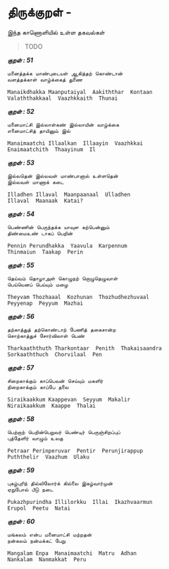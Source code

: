 # திருக்குறள் - <ADHIGARAM> 


இந்த காணொளியில் உள்ள தகவல்கள் 


> TODO 


***குறள் : 51***

```
மனைத்தக்க மாண்புடையள் ஆகித்தற் கொண்டான்
வளத்தக்காள் வாழ்க்கைத் துணை		

Manaikdhakka Maanputaiyal  Aakiththar  Kontaan
Valaththakkaal  Vaazhkkaith  Thunai 		
```

***குறள் : 52***

```
மனைமாட்சி இல்லாள்கண் இல்லாயின் வாழ்க்கை
எனைமாட்சித் தாயினும் இல்		

Manaimaatchi Illaalkan  Illaayin  Vaazhkkai
Enaimaatchith  Thaayinum  Il 		
```

***குறள் : 53***

```
இல்லதென் இல்லவள் மாண்பானால் உள்ளதென்
இல்லவள் மாணாக் கடை		

Illadhen Illaval  Maanpaanaal  Ulladhen
Illaval  Maanaak  Katai? 		
```

***குறள் : 54***

```
பெண்ணின் பெருந்தக்க யாவுள கற்பென்னும்
திண்மைஉண் டாகப் பெறின்		

Pennin Perundhakka  Yaavula  Karpennum
Thinmaiun  Taakap  Perin 		
```

***குறள் : 55***

```
தெய்வம் தொழாஅள் கொழுநற் றொழுதெழுவாள்
பெய்யெனப் பெய்யும் மழை		

Theyvam Thozhaaal  Kozhunan  Thozhudhezhuvaal
Peyyenap  Peyyum  Mazhai 		
```

***குறள் : 56***

```
தற்காத்துத் தற்கொண்டாற் பேணித் தகைசான்ற
சொற்காத்துச் சோர்விலாள் பெண்		

Tharkaaththuth Tharkontaar  Penith  Thakaisaandra
Sorkaaththuch  Chorvilaal  Pen 		
```

***குறள் : 57***

```
சிறைகாக்கும் காப்பெவன் செய்யும் மகளிர்
நிறைகாக்கும் காப்பே தலை		

Siraikaakkum Kaappevan  Seyyum  Makalir
Niraikaakkum  Kaappe  Thalai 		
```

***குறள் : 58***

```
பெற்றாற் பெறின்பெறுவர் பெண்டிர் பெருஞ்சிறப்புப்
புத்தேளிர் வாழும் உலகு		

Petraar Perinperuvar  Pentir  Perunjirappup
Puththelir  Vaazhum  Ulaku 		
```

***குறள் : 59***

```
புகழ்புரிந் தில்லிலோர்க் கில்லை இகழ்வார்முன்
ஏறுபோல் பீடு நடை		

Pukazhpurindha Illilorkku  Illai  Ikazhvaarmun
Erupol  Peetu  Natai 		
```

***குறள் : 60***

```
மங்கலம் என்ப மனைமாட்சி மற்றதன்
நன்கலம் நன்மக்கட் பேறு		

Mangalam Enpa  Manaimaatchi  Matru  Adhan
Nankalam  Nanmakkat  Peru 		
```

